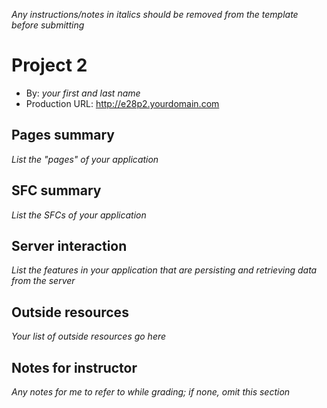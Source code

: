 *Any instructions/notes in italics should be removed from the template before submitting*

# Project 2
+ By: *your first and last name*
+ Production URL: <http://e28p2.yourdomain.com>

## Pages summary
*List the "pages" of your application*

## SFC summary
*List the SFCs of your application*

## Server interaction
*List the features in your application that are persisting and retrieving data from the server*

## Outside resources
*Your list of outside resources go here*

## Notes for instructor
*Any notes for me to refer to while grading; if none, omit this section*
